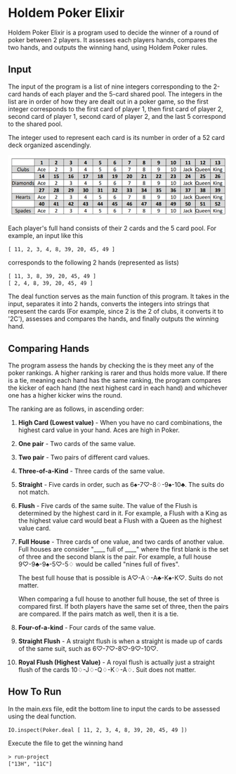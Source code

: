 # Holdem Poker Elixir

Holdem Poker Elixir is a program used to decide the winner of a round of poker between 2 players. It assesses each players hands, compares the two hands, and outputs the winning hand, using Holdem Poker rules.

## Input
The input of the program is a list of nine integers corresponding to the 2-card hands of each player and the 5-card shared pool. The integers in the list are in order of how they are dealt out in a poker game, so the first integer corresponds to the first card of player 1, then first card of player 2, second card of player 1, second card of player 2, and the last 5 correspond to the shared pool.

The integer used to represent each card is its number in order of a 52 card deck organized ascendingly.

![Poker cards](./poker-cards.png?raw=true)

Each player's full hand consists of their 2 cards and the 5 card pool. For example, an input like this
```
[ 11, 2, 3, 4, 8, 39, 20, 45, 49 ]
```
corresponds to the following 2 hands (represented as lists)
```
[ 11, 3, 8, 39, 20, 45, 49 ]
[ 2, 4, 8, 39, 20, 45, 49 ]
```

The deal function serves as the main function of this program. It takes in the input, separates it into 2 hands, converts the integers into strings that represent the cards (For example, since 2 is the 2 of clubs, it converts it to '2C'), assesses and compares the hands, and finally outputs the winning hand. 

## Comparing Hands
The program assess the hands by checking the is they meet any of the poker rankings. A higher ranking is rarer and thus holds more value. If there is a tie, meaning each hand has the same ranking, the program compares the kicker of each hand (the next highest card in each hand) and whichever one has a higher kicker wins the round.

The ranking are as follows, in ascending order:
1. **High Card (Lowest value)** - When you have no card combinations, the highest card value in your hand. Aces are high in Poker.
2. **One pair** - Two cards of the same value.
3. **Two pair** - Two pairs of different card values.
4. **Three-of-a-Kind** - Three cards of the same value.
5. **Straight** - Five cards in order, such as 6♠-7♡-8♢-9♠-10♣. The suits do not match.
6. **Flush** - Five cards of the same suite. The value of the Flush is determined by the highest card in it. For example, a Flush with a King as the highest value card would beat a Flush with a Queen as the highest value card.
7. **Full House** - Three cards of one value, and two cards of another value. Full houses are consider "____ full of ____" where the first blank is the set of three and the second blank is the pair. For example, a full house 9♡-9♣-9♠-5♡-5♢ would be called "nines full of fives".

    The best full house that is possible is A♡-A♢-A♣-K♠-K♡. Suits do not matter.

    When comparing a full house to another full house, the set of three is compared first. If both players have the same set of three, then the pairs are compared. If the pairs match as well, then it is a tie.
8. **Four-of-a-kind** - Four cards of the same value.
9. **Straight Flush** - A straight flush is when a straight is made up of cards of the same suit, such as 6♡-7♡-8♡-9♡-10♡.
10. **Royal Flush (Highest Value)** - A royal flush is actually just a straight flush of the cards 10♢-J♢-Q♢-K♢-A♢. Suit does not matter.

## How To Run
In the main.exs file, edit the bottom line to input the cards to be assessed using the deal function.
```
IO.inspect(Poker.deal [ 11, 2, 3, 4, 8, 39, 20, 45, 49 ])
```
Execute the file to get the winning hand
```
> run-project
["13H", "11C"]
```
